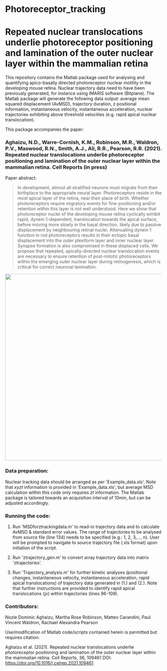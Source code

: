 # Photoreceptor_tracking

# Repeated nuclear translocations underlie photoreceptor positioning and lamination of the outer nuclear layer within the mammalian retina

This repository contains the Matlab package used for analysing and quantifying apico-basally directed photoreceptor nuclear motility in the developing mouse retina. Nuclear trajectory data need to have been previously generated, for instance using IMARIS software (Bitplane). The Matlab package will generate the following data output: average mean squared displacement (AvMSD), trajectory duration, z positional information, instantaneous velocity, instantaneous acceleration, nuclear trajectories exhibiting above threshold velocities (e.g. rapid apical nuclear translocation).


This package accompanies the paper:

### Aghaizu, N.D., Warre-Cornish, K.M., Robinson, M.R., Waldron, P.V., Maswood, R.N., Smith, A.J., Ali, R.R., Pearson, R.R. (2021). Repeated nuclear translocations underlie photoreceptor positioning and lamination of the outer nuclear layer within the mammalian retina. Cell Reports (in press)

Paper abstract:

> In development, almost all stratified neurons must migrate from their birthplace to the appropriate neural layer. Photoreceptors reside in the most apical layer    of the retina, near their place of birth. Whether photoreceptors require migratory events for fine-positioning and/or retention within this layer is not well        understood. Here we show that photoreceptor nuclei of the developing mouse retina cyclically exhibit rapid, dynein 1-dependent, translocation towards the apical      surface, before moving more slowly in the basal direction, likely due to passive displacement by neighbouring retinal nuclei. Attenuating dynein 1 function in rod      photoreceptors results in their ectopic basal displacement into the outer plexiform layer and inner nuclear layer. Synapse formation is also compromised in these       displaced cells. We propose that repeated, apically-directed nuclear translocation events are necessary to ensure retention of post-mitotic photoreceptors within the   emerging outer nuclear layer during retinogenesis, which is critical for correct neuronal lamination.




<p align="center">
  <img width="600" height="600" src="https://github.com/RPearsonLab/Photoreceptor_tracking/blob/main/Graphical_abstract.jpg">
</p>


### Data preparation:

Nuclear tracking data should be arranged as per 'Example_data.xls'. Note that *xyzt* information is provided in 'Example_data.xls', but average MSD calculation within this code only requires *zt* information. The Matlab package is tailored towards an acquisition interval of 10min, but can be adjusted accordingly.


### Running the code:

1. Run 'MSDforztrackingdata.m' to read-in trajectory data and to calculate AvMSD & standard error values. The range of trajectories to be analysed from source file (line 134) needs to be specified (e.g.: 1, 2, 3,..., n). User will be prompted to navigate to source trajectory file (.xls format) upon initiation of the script.

2. Run 'ztrajectory_gen.m' to convert array trajectory data into matrix 'ztrajectories'.

3. Run 'Trajectory_analysis.m' for further kinetic analyses (positional changes, instantaneous velocity, instantaneous acceleration, rapid apical translocations) of trajectory data generated in (1.) and (2.). Note that further instructions are provided to identify rapid apical translocations (jx) within trajectories (lines 96-109).

### Contributors:
Nozie Dominic Aghaizu, Martha Rose Robinson, Matteo Carandini, Paul Vincent Waldron, Rachael Alexandra Pearson




Use/modification of Matlab code/scripts contained herein is permitted but requires citation:

Aghaizu et al. (2021). Repeated nuclear translocations underlie photoreceptor positioning and lamination of the outer nuclear layer within the mammalian retina. Cell Reports, 36, 109461
DOI: https://doi.org/10.1016/j.celrep.2021.109461
